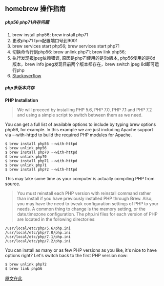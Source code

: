 ## homebrew 操作指南

##### php56 php71共存问题

1. brew install php56; brew install php71 
2. 更改php71 fpm配置端口号到9001
3. brew services start php56; brew services start php71
4. 切换命令行到php56: brew unlink php71; brew link php56;
5. 执行发现报jpeg依赖错误, 原因是php71使用的是9b版本, php56使用的是8d版本，brew info jpeg发现目前两个版本都存在，brew switch jpeg 8d即可运行php
6. [Stackoverflow](https://stackoverflow.com/questions/32703296/dyld-library-not-loaded-usr-local-lib-libjpeg-8-dylib-homebrew-php)



##### php多版本共存
**PHP Installation**
> We will proceed by installing PHP 5.6, PHP 7.0, PHP 7.1 and PHP 7.2 and using a simple script to switch between them as we need.

You can get a full list of available options to include by typing brew options php56, for example. In this example we are just including Apache support via --with-httpd to build the required PHP modules for Apache.
```
$ brew install php56 --with-httpd
$ brew unlink php56
$ brew install php70 --with-httpd
$ brew unlink php70
$ brew install php71 --with-httpd
$ brew unlink php71
$ brew install php72 --with-httpd
```
This may take some time as your computer is actually compiling PHP from source.

> You must reinstall each PHP version with reinstall command rather than install if you have previously installed PHP through Brew.
Also, you may have the need to tweak configuration settings of PHP to your needs. A common thing to change is the memory setting, or the date.timezone configuration. The php.ini files for each version of PHP are located in the following directories:

```
/usr/local/etc/php/5.6/php.ini
/usr/local/etc/php/7.0/php.ini
/usr/local/etc/php/7.1/php.ini
/usr/local/etc/php/7.2/php.ini
```
You can install as many or as few PHP versions as you like, it's nice to have options right?
Let's switch back to the first PHP version now:

```
$ brew unlink php72
$ brew link php56
```

[原文在此](https://getgrav.org/blog/macos-sierra-apache-multiple-php-versions)